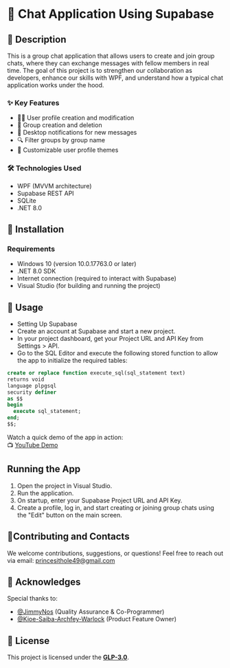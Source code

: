 # 💬 Chat Application Using Supabase

## 📄 Description

This is a group chat application that allows users to create and join group chats, where they can exchange messages with fellow members in real time. The goal of this project is to strengthen our collaboration as developers, enhance our skills with WPF, and understand how a typical chat application works under the hood.

### ✨ Key Features

-	🧑‍💼 User profile creation and modification
-	👥 Group creation and deletion
-	🔔 Desktop notifications for new messages
-	🔍 Filter groups by group name
-	🎨 Customizable user profile themes

### 🛠️ Technologies Used
-	WPF (MVVM architecture)
-	Supabase REST API
-	SQLite
-	.NET 8.0

## 🧰 Installation

### Requirements
-	Windows 10 (version 10.0.17763.0 or later)
-	.NET 8.0 SDK
-	Internet connection (required to interact with Supabase)
-	Visual Studio (for building and running the project)

## 🚀 Usage
- Setting Up Supabase
- Create an account at Supabase and start a new project.
- In your project dashboard, get your Project URL and API Key from Settings > API.
- Go to the SQL Editor and execute the following stored function to allow the app to initialize the required tables:

```sql
create or replace function execute_sql(sql_statement text)
returns void
language plpgsql
security definer
as $$
begin
  execute sql_statement;
end;
$$;
```
Watch a quick demo of the app in action:  
📺 [YouTube Demo](https://youtu.be/-j52JbxHLmw)


## Running the App
1.	Open the project in Visual Studio.
2.	Run the application.
3.	On startup, enter your Supabase Project URL and API Key.
4.	Create a profile, log in, and start creating or joining group chats using the "Edit" button on the main screen.


## 🤝Contributing and Contacts
We welcome contributions, suggestions, or questions!
Feel free to reach out via email: princesithole49@gmail.com


## 🙌 Acknowledges
Special thanks to:
- [@JimmyNos](https://github.com/JimmyNos) (Quality Assurance & Co-Programmer)
- [@Kioe-Saiba-Archfey-Warlock](https://github.com/Kioe-Saiba-Archfey-Warlock) (Product Feature Owner)

## 📝 License
This project is licensed under the **[GLP-3.0](LICENSE)**.
